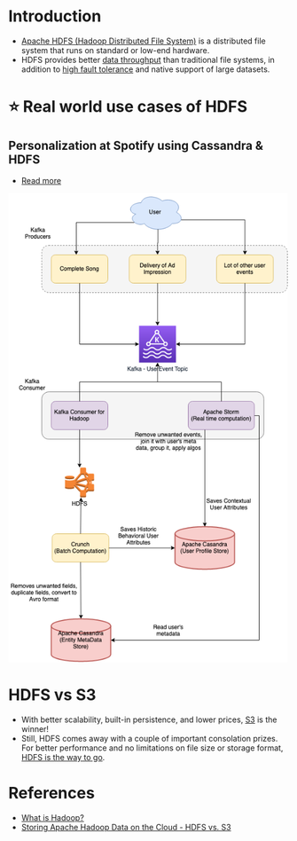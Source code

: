 
# Introduction
- [Apache HDFS (Hadoop Distributed File System)](https://hadoop.apache.org/docs/r1.2.1/hdfs_design.html) is a distributed file system that runs on standard or low-end hardware. 
- HDFS provides better [data throughput](../../0_SystemGlossaries/LatencyThroughput.md) than traditional file systems, in addition to [high fault tolerance](../../0_SystemGlossaries/FaultTolerance&DisasterRecovery.md) and native support of large datasets.

# :star: Real world use cases of HDFS

## Personalization at Spotify using Cassandra & HDFS
- [Read more](../../../3_HLDDesignProblems/PersonalizationSpotify)

![img.png](../../../3_HLDDesignProblems/PersonalizationSpotify/assests/PersonalizationSpotify.drawio.png)

# HDFS vs S3
- With better scalability, built-in persistence, and lower prices, [S3](../../../2_AWSComponents/7_StorageServices/AmazonS3.md) is the winner! 
- Still, HDFS comes away with a couple of important consolation prizes. For better performance and no limitations on file size or storage format, [HDFS is the way to go](https://www.integrate.io/blog/storing-apache-hadoop-data-cloud-hdfs-vs-s3/).

# References
- [What is Hadoop?](https://aws.amazon.com/emr/details/hadoop/what-is-hadoop/)
- [Storing Apache Hadoop Data on the Cloud - HDFS vs. S3](https://www.integrate.io/blog/storing-apache-hadoop-data-cloud-hdfs-vs-s3/)